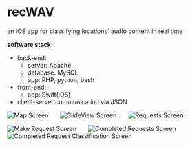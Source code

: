 # recWAV
an iOS app for classifying locations' audio content in real time

**software stack:**
* back-end: 
  * server: Apache 
  * database: MySQL
  * app: PHP, python, bash
* front-end:
  * app: Swift(iOS)
* client-server communication via JSON

![Map Screen](/../master/imgs/map-screen.png?raw=true "Home Screen") &nbsp; &nbsp; &nbsp;
![SlideView Screen](/../master/imgs/slide-view.png?raw=true "SlideView Screen") &nbsp; &nbsp; &nbsp;
![Requests Screen](/../master/imgs/requests-screen.png?raw=true "Audio Requests Screen") 

![Make Request Screen](/../master/imgs/make-request-screen.png?raw=true "Make Request Screen") &nbsp; &nbsp; &nbsp;
![Completed Requests Screen](/../master/imgs/completed-requests.png?raw=true "Completed Audio Requests Screen") &nbsp; &nbsp; &nbsp;
![Completed Request Classification Screen](/../master/imgs/completed-request-classification.png?raw=true "Detail Audio Request Completed Screen")

